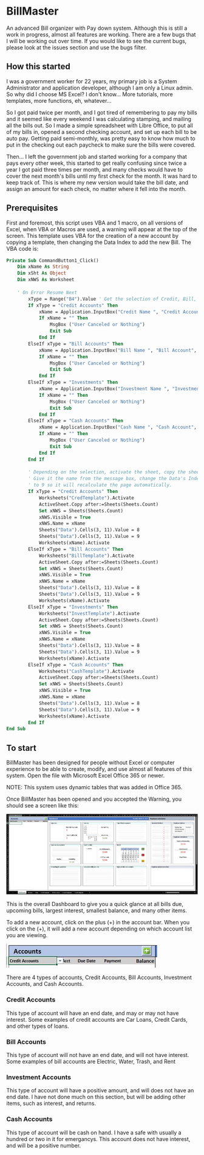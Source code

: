 # BillMaster

An advanced Bill organizer with Pay down system. Although this is still a work in progress, almost all features are working. There are a few bugs that I will be working out over time. If you would like to see the current bugs, please look at the issues section and use the bugs filter.

## How this started

I was a government worker for 22 years, my primary job is a System Administrator and application developer, although I am only a Linux admin. So why did I choose MS Excel? I don't know... More tutorials, more templates, more functions, eh, whatever...

So I got paid twice per month, and I got tired of remembering to pay my bills and it seemed like every weekend I was calculating stamping, and mailing all the bills out. So I made a simple spreadsheet with Libre Office, to put all of my bills in, opened a second checking account, and set up each bill to be auto pay. Getting paid semi-monthly, was pretty easy to know how much to put in the checking out each paycheck to make sure the bills were covered.

Then... I left the government job and started working for a company that pays every other week, this started to get really confusing since twice a year I got paid three times per month, and many checks would have to cover the next month's bills until my first check for the month. It was hard to keep track of. This is where my new version would take the bill date, and assign an amount for each check, no matter where it fell into the month.

## Prerequisites

First and foremost, this script uses VBA and 1 macro, on all versions of Excel, when VBA or Macros are used, a warning will appear at the top of the screen. This template uses VBA for the creation of a new account by copying a template, then changing the Data Index to add the new Bill. The VBA code is:

```vb
Private Sub CommandButton1_Click()
    Dim xName As String
    Dim xSht As Object
    Dim xNWS As Worksheet

    ' On Error Resume Next
        xType = Range("B4").Value ' Get the selection of Credit, Bill, Investment, or Cash
        If xType = "Credit Accounts" Then
            xName = Application.InputBox("Credit Name ", "Credit Account")
            If xName = "" Then
                MsgBox ("User Canceled or Nothing")
                Exit Sub
            End If
        ElseIf xType = "Bill Accounts" Then
            xName = Application.InputBox("Bill Name ", "Bill Account", "")
            If xName = "" Then
                MsgBox ("User Canceled or Nothing")
                Exit Sub
            End If
        ElseIf xType = "Investments" Then
            xName = Application.InputBox("Investment Name ", "Investment Account", "")
            If xName = "" Then
                MsgBox ("User Canceled or Nothing")
                Exit Sub
            End If
        ElseIf xType = "Cash Accounts" Then
            xName = Application.InputBox("Cash Name ", "Cash Account", "")
            If xName = "" Then
                MsgBox ("User Canceled or Nothing")
                Exit Sub
            End If
        End If
        
        ' Depending on the selection, activate the sheet, copy the sheet, make sure it is visable
        ' Give it the name from the message box, change the Data's Index value from 9 to 8 and back
        ' to 9 so it will recalculate the page automatically.
        If xType = "Credit Accounts" Then
            Worksheets("CredTemplate").Activate
            ActiveSheet.Copy after:=Sheets(Sheets.Count)
            Set xNWS = Sheets(Sheets.Count)
            xNWS.Visible = True
            xNWS.Name = xName
            Sheets("Data").Cells(3, 11).Value = 8
            Sheets("Data").Cells(3, 11).Value = 9
            Worksheets(xName).Activate
        ElseIf xType = "Bill Accounts" Then
            Worksheets("BillTemplate").Activate
            ActiveSheet.Copy after:=Sheets(Sheets.Count)
            Set xNWS = Sheets(Sheets.Count)
            xNWS.Visible = True
            xNWS.Name = xName
            Sheets("Data").Cells(3, 11).Value = 8
            Sheets("Data").Cells(3, 11).Value = 9
            Worksheets(xName).Activate
        ElseIf xType = "Investments" Then
            Worksheets("InvestTemplate").Activate
            ActiveSheet.Copy after:=Sheets(Sheets.Count)
            Set xNWS = Sheets(Sheets.Count)
            xNWS.Visible = True
            xNWS.Name = xName
            Sheets("Data").Cells(3, 11).Value = 8
            Sheets("Data").Cells(3, 11).Value = 9
            Worksheets(xName).Activate
        ElseIf xType = "Cash Accounts" Then
            Worksheets("CashTemplate").Activate
            ActiveSheet.Copy after:=Sheets(Sheets.Count)
            Set xNWS = Sheets(Sheets.Count)
            xNWS.Visible = True
            xNWS.Name = xName
            Sheets("Data").Cells(3, 11).Value = 8
            Sheets("Data").Cells(3, 11).Value = 9
            Worksheets(xName).Activate
        End If
End Sub
```

## To start

BillMaster has been designed for people without Excel or computer experience to be able to create, modify, and use almost all features of this system. Open the file with Microsoft Excel Office 365 or newer. 

NOTE: This system uses dynamic tables that was added in Office 365.

Once BillMaster has been opened and you accepted the Warning, you should see a screen like this:

![Dashboard](documents/images/Dashboard-Full.JPG)

This is the overall Dashboard to give you a quick glance at all bills due, upcoming bills, largest interest, smallest balance, and many other items.

To add a new account, click on the plus (+) in the account bar. When you click on the (+), it will add a new account depending on which account list you are viewing.

![Alt text](documents/images/Account-List.JPG)

There are 4 types of accounts, Credit Accounts, Bill Accounts, Investment Accounts, and Cash Accounts.

### Credit Accounts

This type of account will have an end date, and may or may not have interest. Some examples of credit accounts are Car Loans, Credit Cards, and other types of loans.

### Bill Accounts

This type of account will not have an end date, and will not have interest. Some examples of bill accounts are Electric, Water, Trash, and Rent

### Investment Accounts

This type of account will have a positive amount, and will does not have an end date. I have not done much on this section, but will be adding other items, such as interest, and returns.

### Cash Accounts

This type of account will be cash on hand. I have a safe with usually a hundred or two in it for emergancys. This account does not have interest, and will be a positive number.